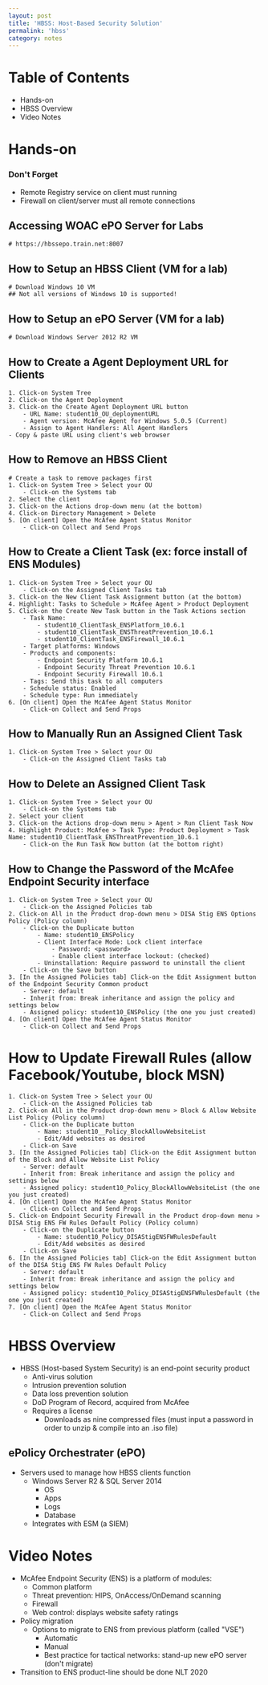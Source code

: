 ```yaml
---
layout: post
title: 'HBSS: Host-Based Security Solution'
permalink: 'hbss'
category: notes
---
```


# Table of Contents
- Hands-on 
- HBSS Overview
- Video Notes

# Hands-on 
### Don't Forget
* Remote Registry service on client must running
* Firewall on client/server must all remote connections

## Accessing WOAC ePO Server for Labs
```
# https://hbssepo.train.net:8007
```

## How to Setup an HBSS Client (VM for a lab)
```
# Download Windows 10 VM
## Not all versions of Windows 10 is supported!
```

## How to Setup an ePO Server (VM for a lab)
```
# Download Windows Server 2012 R2 VM
```

## How to Create a Agent Deployment URL for Clients
```
1. Click-on System Tree
2. Click-on the Agent Deployment
3. Click-on the Create Agent Deployment URL button
	- URL Name: student10_OU_deploymentURL
	- Agent version: McAfee Agent for Windows 5.0.5 (Current)
	- Assign to Agent Handlers: All Agent Handlers
- Copy & paste URL using client's web browser
```

## How to Remove an HBSS Client
```
# Create a task to remove packages first
1. Click-on System Tree > Select your OU
	- Click-on the Systems tab
2. Select the client
3. Click-on the Actions drop-down menu (at the bottom)
4. Click-on Directory Management > Delete
5. [On client] Open the McAfee Agent Status Monitor
	- Click-on Collect and Send Props
```

## How to Create a Client Task (ex: force install of ENS Modules)
```
1. Click-on System Tree > Select your OU
	- Click-on the Assigned Client Tasks tab
3. Click-on the New Client Task Assignment button (at the bottom)
4. Highlight: Tasks to Schedule > McAfee Agent > Product Deployment 
5. Click-on the Create New Task button in the Task Actions section
	- Task Name: 
		- student10_ClientTask_ENSPlatform_10.6.1
		- student10_ClientTask_ENSThreatPrevention_10.6.1
		- student10_ClientTask_ENSFirewall_10.6.1
	- Target platforms: Windows
	- Products and components: 
		- Endpoint Security Platform 10.6.1
		- Endpoint Security Threat Prevention 10.6.1	
		- Endpoint Security Firewall 10.6.1
	- Tags: Send this task to all computers
	- Schedule status: Enabled
	- Schedule type: Run immediately
6. [On client] Open the McAfee Agent Status Monitor
	- Click-on Collect and Send Props
```

## How to Manually Run an Assigned Client Task
```
1. Click-on System Tree > Select your OU
	- Click-on the Assigned Client Tasks tab
```

## How to Delete an Assigned Client Task
```
1. Click-on System Tree > Select your OU
	- Click-on the Systems tab
2. Select your client
3. Click-on the Actions drop-down menu > Agent > Run Client Task Now
4. Highlight Product: McAfee > Task Type: Product Deployment > Task Name: student10_ClientTask_ENSThreatPrevention_10.6.1
	- Click-on the Run Task Now button (at the bottom right)
```

## How to Change the Password of the McAfee Endpoint Security interface
```
1. Click-on System Tree > Select your OU
	- Click-on the Assigned Policies tab
2. Click-on All in the Product drop-down menu > DISA Stig ENS Options Policy (Policy column)
	- Click-on the Duplicate button
		- Name: student10_ENSPolicy 
		- Client Interface Mode: Lock client interface
			- Password: <password>
			- Enable client interface lockout: (checked)
		- Uninstallation: Require password to uninstall the client
	- Click-on the Save button
3. [In the Assigned Policies tab] Click-on the Edit Assignment button of the Endpoint Security Common product
	- Server: default
	- Inherit from: Break inheritance and assign the policy and settings below
	- Assigned policy: student10_ENSPolicy (the one you just created)
4. [On client] Open the McAfee Agent Status Monitor
	- Click-on Collect and Send Props
```

# How to Update Firewall Rules (allow Facebook/Youtube, block MSN)
```
1. Click-on System Tree > Select your OU
	- Click-on the Assigned Policies tab
2. Click-on All in the Product drop-down menu > Block & Allow Website List Policy (Policy column)
	- Click-on the Duplicate button
		- Name: student10__Policy_BlockAllowWebsiteList
		- Edit/Add websites as desired
	- Click-on Save
3. [In the Assigned Policies tab] Click-on the Edit Assignment button of the Block and Allow Website List Policy
	- Server: default
	- Inherit from: Break inheritance and assign the policy and settings below
	- Assigned policy: student10_Policy_BlockAllowWebsiteList (the one you just created)
4. [On client] Open the McAfee Agent Status Monitor
	- Click-on Collect and Send Props
5. Click-on Endpoint Security Firewall in the Product drop-down menu > DISA Stig ENS FW Rules Default Policy (Policy column)
	- Click-on the Duplicate button
		- Name: student10_Policy_DISAStigENSFWRulesDefault
		- Edit/Add websites as desired
	- Click-on Save
6. [In the Assigned Policies tab] Click-on the Edit Assignment button of the DISA Stig ENS FW Rules Default Policy
	- Server: default
	- Inherit from: Break inheritance and assign the policy and settings below
	- Assigned policy: student10_Policy_DISAStigENSFWRulesDefault (the one you just created)
7. [On client] Open the McAfee Agent Status Monitor
	- Click-on Collect and Send Props
```

# HBSS Overview
- HBSS (Host-based System Security) is an end-point security product
	- Anti-virus solution
	- Intrusion prevention solution
	- Data loss prevention solution
	- DoD Program of Record, acquired from McAfee
	- Requires a license
		- Downloads as nine compressed files (must input a password in order to unzip & compile into an .iso file)

## ePolicy Orchestrater (ePO)
- Servers used to manage how HBSS clients function
	- Windows Server R2 & SQL Server 2014
		- OS
		- Apps
		- Logs
		- Database
	- Integrates with ESM (a SIEM) 

# Video Notes
- McAfee Endpoint Security (ENS) is a platform of modules:
	- Common platform
	- Threat prevention: HIPS, OnAccess/OnDemand scanning
	- Firewall
	- Web control: displays website safety ratings
- Policy migration
	- Options to migrate to ENS from previous platform (called "VSE")
		- Automatic
		- Manual
		- Best practice for tactical networks: stand-up new ePO server (don't migrate)
- Transition to ENS product-line should be done NLT 2020 
